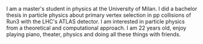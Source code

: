 I am a master's student in physics at the University of Milan. I did a bachelor thesis in particle physics about primary vertex selection in pp collisions of Run3 with the LHC's ATLAS detector. I am interested in particle physics from a theoretical and computational approach. I am 22 years old, enjoy playing piano, theater, physics and doing all these things with friends.
